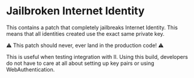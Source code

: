 # Jailbroken Internet Identity

This contains a patch that completely jailbreaks Internet Identity. This means
that all identities created use the exact same private key.

⚠️ This patch should never, ever land in the production code! ⚠️

This is useful when testing integration with II. Using this build, developers
do not have to care at all about setting up key pairs or using
WebAuthentication.
